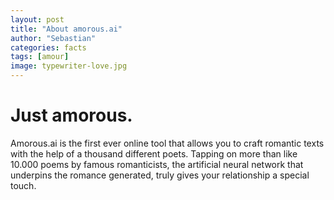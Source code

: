 ```yaml
---
layout: post
title: "About amorous.ai"
author: "Sebastian"
categories: facts
tags: [amour]
image: typewriter-love.jpg
---
```


# Just amorous.

Amorous.ai is the first ever online tool that allows you to craft romantic texts with the help of a thousand different poets. Tapping on more than like 10.000 poems by famous romanticists, the artificial neural network that underpins the romance generated, truly gives your relationship a special touch.  
